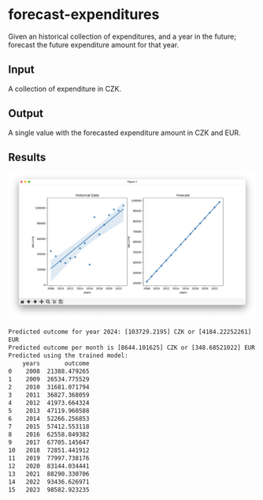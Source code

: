 # forecast-expenditures

Given an historical collection of expenditures, and a year in the future; forecast the future expenditure amount for that year.

## Input

A collection of expenditure in CZK.

## Output

A single value with the forecasted expenditure amount in CZK and EUR.

## Results

![result](./assets/result.png)

```text
Predicted outcome for year 2024: [103729.2195] CZK or [4184.22252261] EUR
Predicted outcome per month is [8644.101625] CZK or [348.68521022] EUR
Predicted using the trained model:
    years       outcome
0    2008  21388.479265
1    2009  26534.775529
2    2010  31681.071794
3    2011  36827.368059
4    2012  41973.664324
5    2013  47119.960588
6    2014  52266.256853
7    2015  57412.553118
8    2016  62558.849382
9    2017  67705.145647
10   2018  72851.441912
11   2019  77997.738176
12   2020  83144.034441
13   2021  88290.330706
14   2022  93436.626971
15   2023  98582.923235
```
